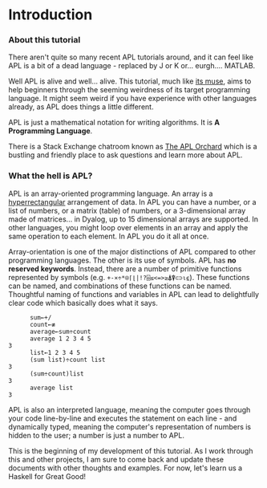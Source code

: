 # Introduction
### About this tutorial
There aren't quite so many recent APL tutorials around, and it can feel like APL is a bit of a dead language - replaced by J or K or... eurgh.... MATLAB.

Well APL is alive and well... alive. This tutorial, much like [its muse](http://learnyouahaskell.com/introduction#about-this-tutorial), aims to help beginners through the seeming weirdness of its target programming language. It might seem weird if you have experience with other languages already, as APL does things a little different. 

APL is just a mathematical notation for writing algorithms. It is __A Programming Language__.

There is a Stack Exchange chatroom known as [The APL Orchard](https://chat.stackexchange.com/rooms/52405/the-apl-orchard) which is a bustling and friendly place to ask questions and learn more about APL.

### What the hell is APL?
APL is an array-oriented programming language. An array is a [hyperrectangular](https://en.wikipedia.org/wiki/Hyperrectangle) arrangement of data. In APL you can have a number, or a list of numbers, or a matrix (table) of numbers, or a 3-dimensional array made of matrices... in Dyalog, up to 15 dimensional arrays are supported. In other languages, you might loop over elements in an array and apply the same operation to each element. In APL you do it all at once.

Array-orientation is one of the major distinctions of APL compared to other programming languages. The other is its use of symbols. APL has **no reserved keywords**. Instead, there are a number of primitive functions represented by symbols (e.g. `+-×÷*⍟⌈⌊|!?⌹≤<=>≥⍋⍒⊂⊃⍳⍷`). These functions can be named, and combinations of these functions can be named. Thoughtful naming of functions and variables in APL can lead to delightfully clear code which basically does what it says.

```APL
      sum←+/
      count←≢  
      average←sum÷count
      average 1 2 3 4 5
3 
      list←1 2 3 4 5
      (sum list)÷count list
3
      (sum÷count)list
3
      average list
3
```

APL is also an interpreted language, meaning the computer goes through your code line-by-line and executes the statement on each line - and dynamically typed, meaning the computer's representation of numbers is hidden to the user; a number is just a number to APL.

This is the beginning of my development of this tutorial. As I work through this and other projects, I am sure to come back and update these documents with other thoughts and examples. For now, let's learn us a Haskell for Great Good!